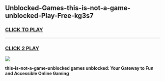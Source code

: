
## Unblocked-Games-this-is-not-a-game-unblocked-Play-Free-kg3s7
<h3>
<a href="https://premium76.site?title=this-is-not-a-game-unblocked&ref=23A">CLICK TO PLAY</a></h3>
<hr>

<h3>
<a href="https://premium76.site?title=this-is-not-a-game-unblocked&ref=23A">CLICK 2 PLAY</a>
  
</h3>

<a href="https://premium76.site?title=this-is-not-a-game-unblocked&ref=23A"><img src="https://clearcache.store/games.png"></a>


**this-is-not-a-game-unblocked games unblocked: Your Gateway to Fun and Accessible Online Gaming**
